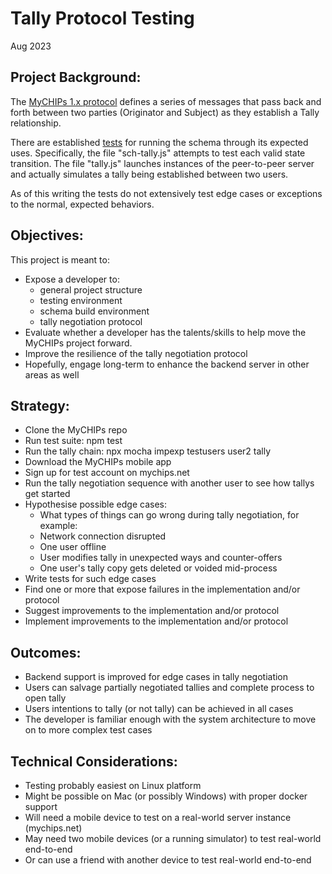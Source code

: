 # Tally Protocol Testing
Aug 2023

## Project Background:
The [MyCHIPs 1.x protocol](../learn-protocol.md) defines a series of messages that pass back 
and forth between two parties (Originator and Subject) as they establish a Tally relationship.

There are established [tests](../work-testing.md) for running the schema through its expected uses.
Specifically, the file "sch-tally.js" attempts to test each valid state transition.
The file "tally.js" launches instances of the peer-to-peer server and actually simulates a tally being established between two users.

As of this writing the tests do not extensively test edge cases or exceptions to the normal, expected behaviors.

## Objectives:
This project is meant to:
- Expose a developer to:
  - general project structure
  - testing environment
  - schema build environment
  - tally negotiation protocol
- Evaluate whether a developer has the talents/skills to help move the MyCHIPs project forward.
- Improve the resilience of the tally negotiation protocol
- Hopefully, engage long-term to enhance the backend server in other areas as well

## Strategy:
- Clone the MyCHIPs repo
- Run test suite: npm test
- Run the tally chain: npx mocha impexp testusers user2 tally
- Download the MyCHIPs mobile app
- Sign up for test account on mychips.net
- Run the tally negotiation sequence with another user to see how tallys get started
- Hypothesise possible edge cases:
  - What types of things can go wrong during tally negotiation, for example:
  - Network connection disrupted
  - One user offline
  - User modifies tally in unexpected ways and counter-offers
  - One user's tally copy gets deleted or voided mid-process
- Write tests for such edge cases
- Find one or more that expose failures in the implementation and/or protocol
- Suggest improvements to the implementation and/or protocol
- Implement improvements to the implementation and/or protocol

## Outcomes:
- Backend support is improved for edge cases in tally negotiation
- Users can salvage partially negotiated tallies and complete process to open tally
- Users intentions to tally (or not tally) can be achieved in all cases
- The developer is familiar enough with the system architecture to move on to more complex test cases

## Technical Considerations:
- Testing probably easiest on Linux platform
- Might be possible on Mac (or possibly Windows) with proper docker support
- Will need a mobile device to test on a real-world server instance (mychips.net)
- May need two mobile devices (or a running simulator) to test real-world end-to-end
- Or can use a friend with another device to test real-world end-to-end
